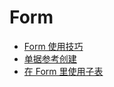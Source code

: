 # Form

- [Form 使用技巧](Form%E4%BD%BF%E7%94%A8%E6%8A%80%E5%B7%A7.md)
- [单据参考创建](%E5%8D%95%E6%8D%AE%E5%8F%82%E8%80%83%E5%88%9B%E5%BB%BA.md)
- [在 Form 里使用子表](%E5%9C%A8Form%E9%87%8C%E4%BD%BF%E7%94%A8%E5%AD%90%E8%A1%A8.md)
